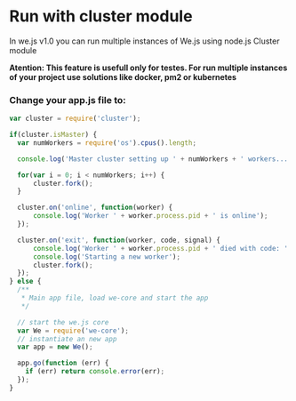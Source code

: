 # Run with cluster module

In we.js v1.0 you can run multiple instances of We.js using node.js Cluster module

**Atention: This feature is usefull only for testes. For run multiple instances of your project use solutions like docker, pm2 or kubernetes**

### Change your app.js file to:

```js
var cluster = require('cluster');

if(cluster.isMaster) {
  var numWorkers = require('os').cpus().length;

  console.log('Master cluster setting up ' + numWorkers + ' workers...');

  for(var i = 0; i < numWorkers; i++) {
      cluster.fork();
  }

  cluster.on('online', function(worker) {
      console.log('Worker ' + worker.process.pid + ' is online');
  });

  cluster.on('exit', function(worker, code, signal) {
      console.log('Worker ' + worker.process.pid + ' died with code: ' + code + ', and signal: ' + signal);
      console.log('Starting a new worker');
      cluster.fork();
  });
} else {
  /**
   * Main app file, load we-core and start the app
   */

  // start the we.js core
  var We = require('we-core');
  // instantiate an new app
  var app = new We();

  app.go(function (err) {
    if (err) return console.error(err);
  });
}

```
